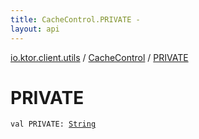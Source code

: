 ```yaml
---
title: CacheControl.PRIVATE - 
layout: api
---
```


<div class='api-docs-breadcrumbs'><a href="../index.html">io.ktor.client.utils</a> / <a href="index.html">CacheControl</a> / <a href="./-p-r-i-v-a-t-e.html">PRIVATE</a></div>

# PRIVATE

<div class="signature"><code><span class="keyword">val </span><span class="identifier">PRIVATE</span><span class="symbol">: </span><a href="https://kotlinlang.org/api/latest/jvm/stdlib/kotlin/-string/index.html"><span class="identifier">String</span></a></code></div>
